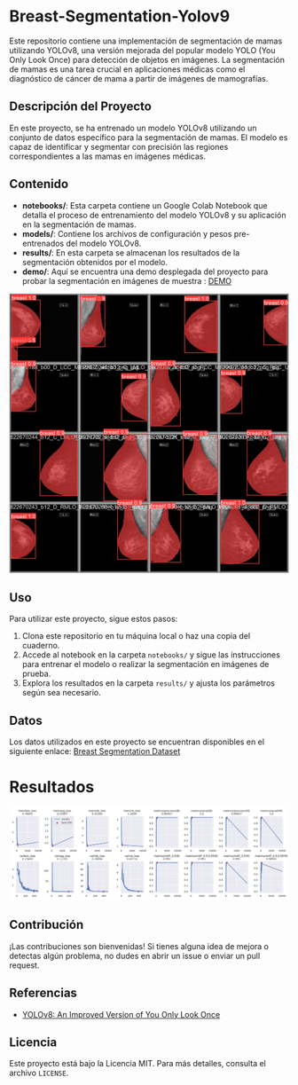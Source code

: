 # Breast-Segmentation-Yolov9

Este repositorio contiene una implementación de segmentación de mamas utilizando YOLOv8, una versión mejorada del popular modelo YOLO (You Only Look Once) para detección de objetos en imágenes. La segmentación de mamas es una tarea crucial en aplicaciones médicas como el diagnóstico de cáncer de mama a partir de imágenes de mamografías.

## Descripción del Proyecto

En este proyecto, se ha entrenado un modelo YOLOv8 utilizando un conjunto de datos específico para la segmentación de mamas. El modelo es capaz de identificar y segmentar con precisión las regiones correspondientes a las mamas en imágenes médicas.

## Contenido

- **notebooks/**: Esta carpeta contiene un Google Colab Notebook que detalla el proceso de entrenamiento del modelo YOLOv8 y su aplicación en la segmentación de mamas.
- **models/**: Contiene los archivos de configuración y pesos pre-entrenados del modelo YOLOv8.
- **results/**: En esta carpeta se almacenan los resultados de la segmentación obtenidos por el modelo.
- **demo/**: Aquí se encuentra una demo desplegada del proyecto para probar la segmentación en imágenes de muestra : [DEMO](https://universe.roboflow.com/uabc-auri0/breast-segmentation-dxcby/model/3)

![Demostración de segmentación](results/val_batch0_pred.jpg)


## Uso

Para utilizar este proyecto, sigue estos pasos:

1. Clona este repositorio en tu máquina local o haz una copia del cuaderno.
2. Accede al notebook en la carpeta `notebooks/` y sigue las instrucciones para entrenar el modelo o realizar la segmentación en imágenes de prueba.
3. Explora los resultados en la carpeta `results/` y ajusta los parámetros según sea necesario.


## Datos

Los datos utilizados en este proyecto se encuentran disponibles en el siguiente enlace: [Breast Segmentation Dataset](https://universe.roboflow.com/uabc-auri0/breast-segmentation-dxcby/dataset/3)



# Resultados

![Metricas del entrenamiento](results/results.png)



## Contribución

¡Las contribuciones son bienvenidas! Si tienes alguna idea de mejora o detectas algún problema, no dudes en abrir un issue o enviar un pull request.

## Referencias

- [YOLOv8: An Improved Version of You Only Look Once]([link_to_paper](https://github.com/ultralytics/ultralytics))

## Licencia

Este proyecto está bajo la Licencia MIT. Para más detalles, consulta el archivo `LICENSE`.
